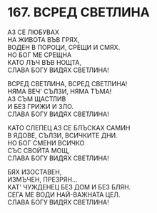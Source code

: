 # 167. ВСРЕД СВЕТЛИНА  
  
АЗ СЕ ЛЮБУВАХ  
НА ЖИВОТА ВЪВ ГРЯХ,  
ВОДЕН В ПОРОЦИ, СРЕЩИ И СМЯХ.  
НО БОГ МЕ СРЕЩНА  
КАТО ЛЪЧ ВЪВ НОЩТА,  
СЛАВА БОГУ ВИДЯХ СВЕТЛИНА!  
  
ВСРЕД СВЕТЛИНА, ВСРЕД СВЕТЛИНА!  
НЯМА ВЕЧ' СЪЛЗИ, НЯМА ТЪМА!  
АЗ СЪМ ЩАСТЛИВ  
И БЕЗ ГРИЖИ И ЗЛО.  
СЛАВА БОГУ ВИДЯХ СВЕТЛИНА!  
  
КАТО СЛЕПЕЦ АЗ СЕ БЛЪСКАХ САМИН  
В ЯДОВЕ, СЪЛЗИ, ВСИЧКИТЕ ДНИ.  
НО БОГ СМЕНИ ВСИЧКО  
СЪС СВОЙТА МОЩ,  
СЛАВА БОГУ ВИДЯХ СВЕТЛИНА!  
  
БЯХ ИЗОСТАВЕН,  
ИЗМЪЧЕН, ПРЕЗРЯН...  
КАТ' ЧУЖДЕНЕЦ БЕЗ ДОМ И БЕЗ БЛЯН.  
СЕГА МЕ ВОДИ НАЙ-ВАЖНАТА ЦЕЛ.  
СЛАВА БОГУ ВИДЯХ СВЕТЛИНА!  
  

<DownloadsButton pdf="/pdf/167-vsred-svetlina.pdf" />

<DownloadChordsButton pdf="/chords/167-vsred-svetlina_akord.pdf"/>
